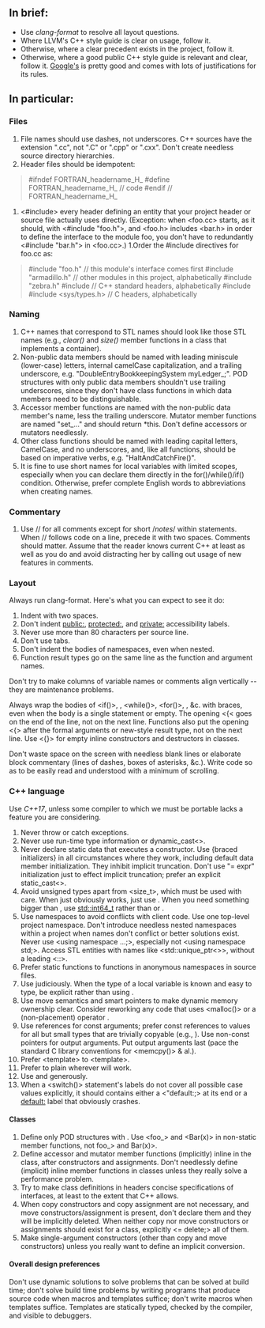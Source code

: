 ## In brief:
* Use *clang-format* to resolve all layout questions.
* Where LLVM's C++ style guide is clear on usage, follow it.
* Otherwise, where a clear precedent exists in the project, follow it.
* Otherwise, where a good public C++ style guide is relevant and clear,
  follow it.  [Google's](https://google.github.io/styleguide/cppguide.html)
  is pretty good and comes with lots of justifications for its rules.
## In particular:
### Files
1. File names should use dashes, not underscores.  C++ sources have the
extension ".cc", not ".C" or ".cpp" or ".cxx".  Don't create needless
source directory hierarchies.
1. Header files should be idempotent:
> #ifndef FORTRAN_headername_H_
> #define FORTRAN_headername_H_
> // code
> #endif  // FORTRAN_headername_H_
1. <#include> every header defining an entity that your project header or source
file actually uses directly.  (Exception: when <foo.cc> starts, as it should,
with <#include "foo.h">, and <foo.h> includes <bar.h> in order to define the
interface to the module foo, you don't have to redundantly <#include "bar.h">
in <foo.cc>.)
1.Order the #include directives for foo.cc as:
>  #include "foo.h"  // this module's interface comes first
>  #include "armadillo.h"  // other modules in this project, alphabetically
>  #include "zebra.h"
>  #include <algorithm>  // C++ standard headers, alphabetically
>  #include <vector>
>  #include <sys/types.h>  // C headers, alphabetically
### Naming
1. C++ names that correspond to STL names should look like those STL names
(e.g., *clear()* and *size()* member functions in a class that implements
a container).
1. Non-public data members should be named with leading miniscule (lower-case)
letters, internal camelCase capitalization, and a trailing underscore,
e.g. "DoubleEntryBookkeepingSystem myLedger_;".  POD structures with
only public data members shouldn't use trailing underscores, since they
don't have class functions in which data members need to be distinguishable.
1. Accessor member functions are named with the non-public data member's name,
less the trailing underscore.  Mutator member functions are named "set_..."
and should return *this.  Don't define accessors or mutators needlessly.
1. Other class functions should be named with leading capital letters,
CamelCase, and no underscores, and, like all functions, should be based
on imperative verbs, e.g. "HaltAndCatchFire()".
1. It is fine to use short names for local variables with limited scopes,
especially when you can declare them directly in the for()/while()/if()
condition.  Otherwise, prefer complete English words to abbreviations
when creating names.
### Commentary
1. Use // for all comments except for short /*notes*/ within statements.
When // follows code on a line, precede it with two spaces.  Comments
should matter.  Assume that the reader knows current C++ at least as
well as you do and avoid distracting her by calling out usage of new
features in comments.
### Layout
Always run clang-format.  Here's what you can expect to see it do:
1. Indent with two spaces.
1. Don't indent <public:>, <protected:>, and <private:>
accessibility labels.
1. Never use more than 80 characters per source line.
1. Don't use tabs.
1. Don't indent the bodies of namespaces, even when nested.
1. Function result types go on the same line as the function and argument
names.

Don't try to make columns of variable names or comments
align vertically -- they are maintenance problems.

Always wrap the bodies of <if()>, <else>, <while()>, <for()>, <do>, &c.
with braces, even when the body is a single statement or empty.  The
opening <{< goes on
the end of the line, not on the next line.  Functions also put the opening
<{> after the formal arguments or new-style result type, not on the next
line.  Use <{}> for empty inline constructors and destructors in classes.

Don't waste space on the screen with needless blank lines or elaborate block
commentary (lines of dashes, boxes of asterisks, &c.).  Write code so as to be
easily read and understood with a minimum of scrolling.
### C++ language
Use *C++17*, unless some compiler to which we must be portable lacks a feature
you are considering.
1. Never throw or catch exceptions.
1. Never use run-time type information or dynamic_cast<>.
1. Never declare static data that executes a constructor.
Use {braced initializers} in all circumstances where they work, including
default data member initialization.  They inhibit implicit truncation.
Don't use "= expr" initialization just to effect implicit truncation;
prefer an explicit static_cast<>.
1. Avoid unsigned types apart from <size_t>, which must be used with care.
When <int> just obviously works, just use <int>.  When you need something
bigger than <int>, use <std::int64_t> rather than <long> or <long long>.
1. Use namespaces to avoid conflicts with client code.  Use one top-level
project namespace.  Don't introduce needless nested namespaces within a
project when names don't conflict or better solutions exist.  Never use
<using namespace ...;>, especially not <using namespace std;>.  Access
STL entities with names like <std::unique_ptr<>>, without a leading <::>.
1. Prefer static functions to functions in anonymous namespaces in source files.
1. Use <auto> judiciously.  When the type of a local variable is known and
easy to type, be explicit rather than using <auto>.
1. Use move semantics and smart pointers to make dynamic memory ownership
clear.  Consider reworking any code that uses <malloc()> or a (non-placement)
operator <new>.
1. Use references for const arguments; prefer const references to values for
all but small types that are trivially copyable (e.g., <int>).  Use non-const
pointers for output arguments.  Put output arguments last (pace the standard
C library conventions for <memcpy()> & al.).
1. Prefer <template<typename T>> to <template<class T>>.
1. Prefer <enum class> to plain <enum> wherever <enum class> will work.
1. Use <constexpr> and <const> generously.
1. When a <switch()> statement's labels do not cover all possible case values
explicitly, it should contains either a <"default:;> at its end or a
<default:> label that obviously crashes.
#### Classes
1. Define only POD structures with <struct>.  Use <foo_> and <Bar(x)> in
non-static member functions, not <this->foo_> and <this->Bar(x)>.
1. Define accessor and mutator member functions (implicitly) inline in the
class, after constructors and assignments.  Don't needlessly define
(implicit) inline member functions in classes unless they really solve a
performance problem.
1. Try to make class definitions in headers concise specifications of
interfaces, at least to the extent that C++ allows.
1. When copy constructors and copy assignment are not necessary,
and move constructors/assignment is present, don't declare them and they
will be implicitly deleted.  When neither copy nor move constructors
or assignments should exist for a class, explicitly <= delete;> all of them.
1. Make single-argument constructors (other than copy and move constructors)
<explicit> unless you really want to define an implicit conversion.
#### Overall design preferences
Don't use dynamic solutions to solve problems that can be solved at
build time; don't solve build time problems by writing programs that
produce source code when macros and templates suffice; don't write macros
when templates suffice.  Templates are statically typed, checked by the
compiler, and visible to debuggers.
